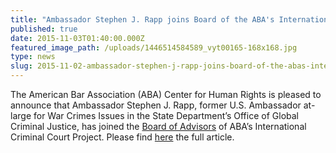 ```yaml
---
title: "Ambassador Stephen J. Rapp joins Board of the ABA's International Criminal Court Project"
published: true
date: 2015-11-03T01:40:00.000Z
featured_image_path: /uploads/1446514584589_vyt00165-168x168.jpg
type: news
slug: 2015-11-02-ambassador-stephen-j-rapp-joins-board-of-the-abas-international-criminal-court-project
---
```


The American Bar Association (ABA) Center for Human Rights is pleased to announce that Ambassador Stephen J. Rapp, former U.S. Ambassador at-large for War Crimes Issues in the State Department’s Office of Global Criminal Justice, has joined the [Board of Advisors](http://www.aba-icc.org/the-aba-icc-project/board-of-advisors/) of ABA’s International Criminal Court Project. Please find [here](http://www.international-criminal-justice-today.org/news/ambassador-stephen-j-rapp-joins-board-of-the-abas-international-criminal-court-project/) the full article.

